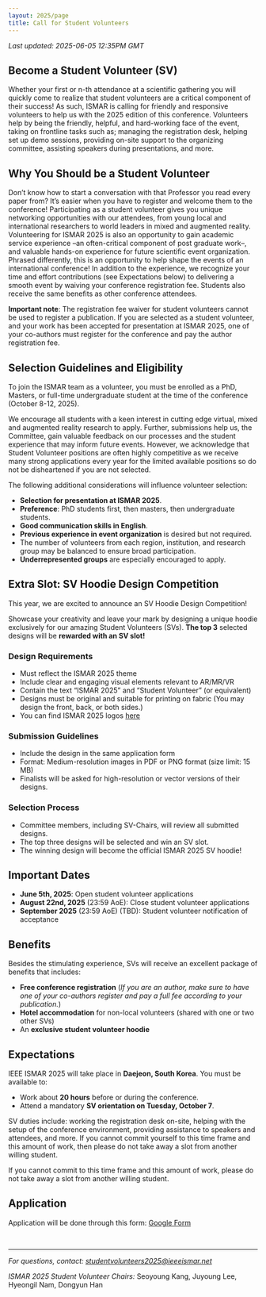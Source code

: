 ```yaml
---
layout: 2025/page
title: Call for Student Volunteers
---
```

*Last updated: 2025-06-05 12:35PM GMT*


## Become a Student Volunteer (SV)

Whether your first or n-th attendance at a scientific gathering you will quickly come to realize that student volunteers are a critical component of their success! As such, ISMAR is calling for friendly and responsive volunteers to help us with the 2025 edition of this conference.
Volunteers help by being the friendly, helpful, and hard-working face of the event, taking on frontline tasks such as; managing the registration desk, helping set up demo sessions, providing on-site support to the organizing committee, assisting speakers during presentations, and more.


## Why You Should be a Student Volunteer

Don’t know how to start a conversation with that Professor you read every paper from? It’s easier when you have to register and welcome them to the conference!
Participating as a student volunteer gives you unique networking opportunities with our attendees, from young local and international researchers to world leaders in mixed and augmented reality. Volunteering for ISMAR 2025 is also an opportunity to gain academic service experience –an often-critical component of post graduate work–, and valuable hands-on experience for future scientific event organization.
Phrased differently, this is an opportunity to help shape the events of an international conference!
In addition to the experience, we recognize your time and effort contributions (see Expectations below) to delivering a smooth event by waiving your conference registration fee. Students also receive the same benefits as other conference attendees.

**Important note**: The registration fee waiver for student volunteers cannot be used to register a publication. If you are selected as a student volunteer, and your work has been accepted for presentation at ISMAR 2025, one of your co-authors must register for the conference and pay the author registration fee.

## Selection Guidelines and Eligibility

To join the ISMAR team as a volunteer, you must be enrolled as a PhD, Masters, or full-time undergraduate student at the time of the conference (October 8-12, 2025).

We encourage all students with a keen interest in cutting edge virtual, mixed and augmented reality research to apply. Further, submissions help us, the Committee, gain valuable feedback on our processes and the student experience that may inform future events. However, we acknowledge that Student Volunteer positions are often highly competitive as we receive many strong applications every year for the limited available positions so do not be disheartened if you are not selected. 

The following additional considerations will influence volunteer selection:

- **Selection for presentation at ISMAR 2025**.
- **Preference**: PhD students first, then masters, then undergraduate students.
- **Good communication skills in English**.
- **Previous experience in event organization** is desired but not required.
- The number of volunteers from each region, institution, and research group may be balanced to ensure broad participation.
- **Underrepresented groups** are especially encouraged to apply.

## Extra Slot: SV Hoodie Design Competition

This year, we are excited to announce an SV Hoodie Design Competition!

Showcase your creativity and leave your mark by designing a unique hoodie exclusively for our amazing Student Volunteers (SVs). **The top 3** selected designs will be **rewarded with an SV slot!**


### Design Requirements

- Must reflect the ISMAR 2025 theme
- Include clear and engaging visual elements relevant to AR/MR/VR
- Contain the text “ISMAR 2025” and “Student Volunteer” (or equivalent)
- Designs must be original and suitable for printing on fabric (You may design the front, back, or both sides.)
- You can find ISMAR 2025 logos [here](https://drive.google.com/drive/folders/1yLoskIgmFAtKJEEkp0z45chHobgqiKtp?usp=drive_link)

### Submission Guidelines

- Include the design in the same application form
- Format: Medium-resolution images in PDF or PNG format (size limit: 15 MB)
- Finalists will be asked for high-resolution or vector versions of their designs.

### Selection Process

- Committee members, including SV-Chairs, will review all submitted designs.
- The top three designs will be selected and win an SV slot.
- The winning design will become the official ISMAR 2025 SV hoodie!

## Important Dates

- **June 5th, 2025**: Open student volunteer applications
- **August 22nd, 2025** (23:59 AoE): Close student volunteer applications
- **September 2025** (23:59 AoE) (TBD): Student volunteer notification of acceptance

## Benefits

Besides the stimulating experience, SVs will receive an excellent package of benefits that includes:

- **Free conference registration** (*If you are an author, make sure to have one of your co-authors register and pay a full fee according to your publication.*)
- **Hotel accommodation** for non-local volunteers (shared with one or two other SVs)
- An **exclusive student volunteer hoodie**

## Expectations

IEEE ISMAR 2025 will take place in **Daejeon, South Korea**. You must be available to:

- Work about **20 hours** before or during the conference.
- Attend a mandatory **SV orientation on Tuesday, October 7**.

SV duties include: working the registration desk on-site, helping with the setup of the conference environment, providing assistance to speakers and attendees, and more. If you cannot commit yourself to this time frame and this amount of work, then please do not take away a slot from another willing student.

If you cannot commit to this time frame and this amount of work, please do not take away a slot from another willing student.

## Application

Application will be done through this form: [Google Form](https://forms.gle/9uAXySxo97ytL8hk8)


<br>

---

*For questions, contact: studentvolunteers2025@ieeeismar.net*

*ISMAR 2025 Student Volunteer Chairs:*
Seoyoung Kang, Juyoung Lee, Hyeongil Nam, Dongyun Han
